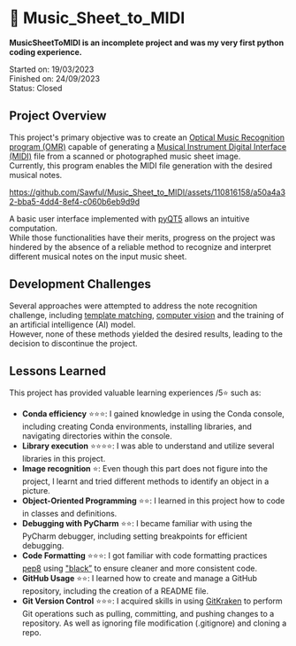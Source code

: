 # 🎼 Music_Sheet_to_MIDI

**MusicSheetToMIDI is an incomplete project and was my very first python coding experience.**

Started on: 19/03/2023 <br>
Finished on: 24/09/2023 <br>
Status: Closed <br>

## Project Overview

This project's primary objective was to create an [Optical Music Recognition program (OMR)](https://en.wikipedia.org/wiki/Optical_music_recognition) capable of generating a [Musical Instrument Digital Interface (MIDI)](https://en.wikipedia.org/wiki/MIDI) file from a scanned or photographed music sheet image. <br>
Currently, this program enables the MIDI file generation with the desired musical notes. <br>


https://github.com/Sawful/Music_Sheet_to_MIDI/assets/110816158/a50a4a32-bba5-4dd4-8ef4-c060b6eb9d9d


A basic user interface implemented with [pyQT5](https://en.wikipedia.org/wiki/PyQt) allows an intuitive computation. <br>
While those functionalities have their merits, progress on the project was hindered by the absence of a reliable method to recognize and interpret different musical notes on the input music sheet. <br>

## Development Challenges

Several approaches were attempted to address the note recognition challenge, including [template matching](https://en.wikipedia.org/wiki/Template_matching), [computer vision](https://en.wikipedia.org/wiki/Computer_vision) and the training of an artificial intelligence (AI) model. <br>
However, none of these methods yielded the desired results, leading to the decision to discontinue the project. <br>

## Lessons Learned

This project has provided valuable learning experiences /5⭐ such as:

- **Conda efficiency** ⭐⭐⭐: I gained knowledge in using the Conda console, including creating Conda environments, installing libraries, and navigating directories within the console.
- **Library execution** ⭐⭐⭐⭐: I was able to understand and utilize several libraries in this project.
- **Image recognition** ⭐: Even though this part does not figure into the project, I learnt and tried different methods to identify an object in a picture.
- **Object-Oriented Programming** ⭐⭐: I learned in this project how to code in classes and definitions.
- **Debugging with PyCharm** ⭐⭐: I became familiar with using the PyCharm debugger, including setting breakpoints for efficient debugging.
- **Code Formatting** ⭐⭐⭐: I got familiar with code formatting practices [pep8](https://peps.python.org/pep-0008/) using ["black”](https://github.com/psf/black) to ensure cleaner and more consistent code.
- **GitHub Usage** ⭐⭐: I learned how to create and manage a GitHub repository, including the creation of a README file.
- **Git Version Control** ⭐⭐⭐: I acquired skills in using [GitKraken](https://www.gitkraken.com) to perform Git operations such as pulling, committing, and pushing changes to a repository. As well as ignoring file modification (.gitignore) and cloning a repo.
